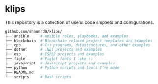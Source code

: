 # klips

This repository is a collection of useful code snippets and configurations.

```bash
github.com/shaunrd0/klips/
├── ansible     # Ansible roles, playbooks, and examples
├── blockchain  # Blockchain related project templates and examples
├── cpp         # C++ programs, datastructures, and other examples
├── dotnet      # .NET projects and examples
├── esp         # ESP32 projects and examples
├── figlet      # Figlet fonts I like :)
├── javascript  # Javascript projects and examples
├── python      # Python scripts and tools I've made
├── README.md
└── scripts     # Bash scripts
```
